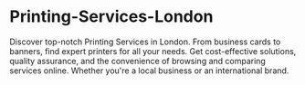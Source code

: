 # Printing-Services-London
Discover top-notch Printing Services in London. From business cards to banners, find expert printers for all your needs. Get cost-effective solutions, quality assurance, and the convenience of browsing and comparing services online. Whether you're a local business or an international brand.
